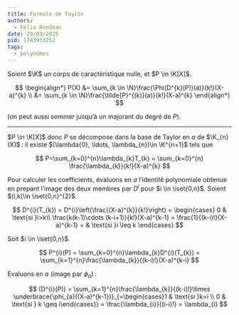 ```yaml
---
title: Formule de Taylor
authors:
  - Félix Rondeau
date: 29/03/2025
pid: 1743933252
tags:
  - polynômes
---
```


Soient $\K$ un corps de caractéristique nulle, et $P \in \K[X]$.

$$
\begin{align*}
    P(X) &= \sum_{k \in \N}\frac{\Phi(D^{k}(P))(a)}{k!}(X-a)^{k} \\
&= \sum_{k \in \N}\frac{\tilde{P}^{(k)}(a)}{k!}(X-a)^{k}
\end{align*}
$$

(on peut aussi sommer jusqu’à un majorant du degré de $P$).

---

$P \in \K[X]$ donc $P$ se décompose dans la base de Taylor en $a$ de $\K_{n}(X)$ : il existe $(\lambda{0}, \ldots, \lambda_{n})\in \K^{n+1}$ tels que

$$
    P=\sum_{k=0}^{n}\lambda_{k}T_{k} = \sum_{k=0}^{n} \frac{\lambda_{k}}{k!}(X-a)^{k}
$$

Pour calculer les coefficients, évaluons en $a$ l’identité polynomiale obtenue en prepant l’image des deux membres par $D^{i}$ pour $i \in \iset{0,n}$. Soient $(i,k)\in \iset{0,n}^{2}$.

$$
    D^{i}(T_{k}) = D^{i}\left(\frac{(X-a)^{k}}{k!}\right) =
\begin{cases}
    0 & \text{si }i>k\\
 \frac{k(k-1)\cdots (k-i+1)}{k!}(X-a)^{k-1} = \frac{1}{(k-i)!}(X-a)^{k-1} =  & \text{si }i \leq k
\end{cases}
$$

Soit $i \in \iset{0,n}$.

$$
    P^{i}(P) = \sum_{k=0}^{n}\lambda_{k}D^{i}(T_{k}) = \sum_{k=1}^{n}\frac{\lambda_{k}}{(k-i)!}(X-a)^{k-i}
$$

Evaluons en $a$ (image par $\phi_{a}$) :

$$
    (D^{i}(P)) = \sum_{k=1}^{n}\frac{\lambda_{k}}{(k-i)!}\times \underbrace{\phi_{a}((X-a)^{k-1})}_{=\begin{cases}1 & \text{si }k=i \\ 0 & \text{si } k \geq i\end{cases}} = \frac{\lambda_{i}}{(i-i)!} = \lambda_{i}
$$
